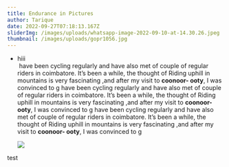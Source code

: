```yaml
---
title: Endurance in Pictures
author: Tarique
date: 2022-09-27T07:18:13.167Z
sliderImg: /images/uploads/whatsapp-image-2022-09-10-at-14.30.26.jpeg
thumbnail: /images/uploads/gopr1056.jpg
---
```

* h﻿iii \
   have been cycling regularly and have also met of couple of regular riders in coimbatore. It’s been a while, the thought of Riding uphill in mountains is very fascinating ,and after my visit to **coonoor- ooty**, I was convinced to g have been cycling regularly and have also met of couple of regular riders in coimbatore. It’s been a while, the thought of Riding uphill in mountains is very fascinating ,and after my visit to **coonoor- ooty**, I was convinced to g have been cycling regularly and have also met of couple of regular riders in coimbatore. It’s been a while, the thought of Riding uphill in mountains is very fascinating ,and after my visit to **coonoor- ooty**, I was convinced to g

  ![](/images/uploads/img_0428.jpg)

t﻿est